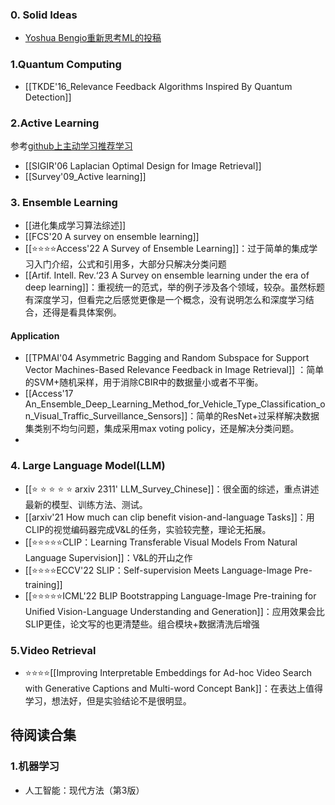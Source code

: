---
---

### 0. Solid Ideas
+ [Yoshua Bengio重新思考ML的投稿](https://yoshuabengio.org/2020/02/26/time-to-rethink-the-publication-process-in-machine-learning/)
### 1.Quantum Computing
+ [[TKDE'16_Relevance Feedback Algorithms Inspired By Quantum Detection]]

### 2.Active Learning 
参考[github上主动学习推荐学习](https://github.com/SupeRuier/awesome-active-learning#8-groupsscholars)

+ [[SIGIR'06 Laplacian Optimal Design for Image Retrieval]]
+ [[Survey'09_Active learning]]

### 3. Ensemble Learning 
+ [[进化集成学习算法综述]]
+ [[FCS'20 A survey on ensemble learning]]
+ [[⭐⭐⭐⭐Access'22 A Survey of Ensemble Learning]]：过于简单的集成学习入门介绍，公式和引用多，大部分只解决分类问题
+ [[Artif. Intell. Rev.‘23 A Survey on ensemble learning under the era of deep learning]]：重视统一的范式，举的例子涉及各个领域，较杂。虽然标题有深度学习，但看完之后感觉更像是一个概念，没有说明怎么和深度学习结合，还得是看具体案例。
#### Application
+ [[TPMAI'04 Asymmetric Bagging and Random Subspace for Support Vector Machines-Based Relevance Feedback in Image Retrieval]] ：简单的SVM+随机采样，用于消除CBIR中的数据量小或者不平衡。
+ [[Access'17 An_Ensemble_Deep_Learning_Method_for_Vehicle_Type_Classification_on_Visual_Traffic_Surveillance_Sensors]]：简单的ResNet+过采样解决数据集类别不均匀问题，集成采用max voting policy，还是解决分类问题。
+ 


### 4. Large Language Model(LLM)
+ [[⭐ ⭐ ⭐ ⭐ ⭐ arxiv 2311' LLM_Survey_Chinese]]：很全面的综述，重点讲述最新的模型、训练方法、测试。
+ [[arxiv'21 How much can clip benefit vision-and-language Tasks]]：用CLIP的视觉编码器完成V&L的任务，实验较完整，理论无拓展。
+ [[⭐⭐⭐⭐⭐CLIP：Learning Transferable Visual Models From Natural Language Supervision]]：V&L的开山之作
+ [[⭐⭐⭐⭐ECCV'22 SLIP：Self-supervision Meets Language-Image Pre-training]]
+ [[⭐⭐⭐⭐⭐ICML'22 BLIP Bootstrapping Language-Image Pre-training for Unified Vision-Language Understanding and Generation]]：应用效果会比SLIP更佳，论文写的也更清楚些。组合模块+数据清洗后增强

### 5.Video Retrieval 
+ ⭐⭐⭐⭐[[Improving Interpretable Embeddings for Ad-hoc Video Search with Generative Captions and Multi-word Concept Bank]]：在表达上值得学习，想法好，但是实验结论不是很明显。



## 待阅读合集
### 1.机器学习
+ 人工智能：现代方法（第3版）
